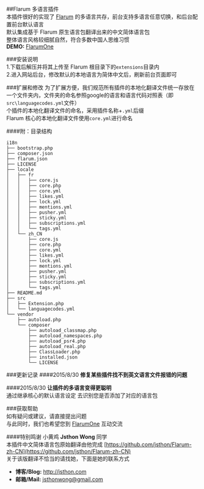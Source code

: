 ##Flarum 多语言插件  
本插件很好的实现了 [Flarum](http://flarum.org) 的多语言共存，前台支持多语言任意切换，和后台配置前台默认语言   
默认集成基于 Flarum 原生语言包翻译出来的中文简体语言包  
整体语言风格较细腻自然，符合多数中国人思维习惯  
**DEMO:** [FlarumOne](https://flarumone.com/)
  
###安装说明  
1.下载后解压并将其上传至 Flarum 根目录下的`extensions`目录内  
2.进入网站后台，修改默认的本地语言为简体中文后，刷新前台页面即可

###扩展和修改
为了扩展方便，我们规范所有插件的本地化翻译文件统一存放在一个文件夹内，文件夹的命名参照google的语言和语言代码对照表（即`src\languagecodes.yml`文件）  
个插件的本地化翻译文件的命名，采用插件名称+`.yml`后缀  
Flarum 核心的本地化翻译文件使用`core.yml`进行命名  

####附：目录结构
```
i18n
├── bootstrap.php
├── composer.json
├── flarum.json
├── LICENSE
├── locale
│   ├── fr
│   │   ├── core.js
│   │   ├── core.php
│   │   ├── core.yml
│   │   ├── likes.yml
│   │   ├── lock.yml
│   │   ├── mentions.yml
│   │   ├── pusher.yml
│   │   ├── sticky.yml
│   │   ├── subscriptions.yml
│   │   └── tags.yml
│   └── zh_CN
│       ├── core.js
│       ├── core.php
│       ├── core.yml
│       ├── likes.yml
│       ├── lock.yml
│       ├── mentions.yml
│       ├── pusher.yml
│       ├── sticky.yml
│       ├── subscriptions.yml
│       └── tags.yml
├── README.md
├── src
│   ├── Extension.php
│   └── languagecodes.yml
└── vendor
    ├── autoload.php
    └── composer
        ├── autoload_classmap.php
        ├── autoload_namespaces.php
        ├── autoload_psr4.php
        ├── autoload_real.php
        ├── ClassLoader.php
        ├── installed.json
        └── LICENSE
```

###更新记录 
####2015/8/30 
**修复某些插件找不到英文语言文件报错的问题**  

####2015/8/30 
**让插件的多语言变得更聪明**  
通过继承核心的默认语言设定 去识别您是否添加了对应的语言包  
  
###获取帮助  
如有疑问或建议，请直接提出问题   
与此同时，我们也希望您到 [FlarumOne](https://flarumone.com/) 互动交流
  
####特别鸣谢 小黄鸡 **Jsthon Wong** 同学  
本插件中文简体语言包原始翻译由他完成 [https://github.com/jsthon/Flarum-zh-CN](https://github.com/jsthon/Flarum-zh-CN)  
关于该版翻译不恰当的请找她，下面是她的联系方式  
* **博客/Blog:** <http://jsthon.com>  
* **邮箱/Mail:** jsthonwong@gmail.com  

